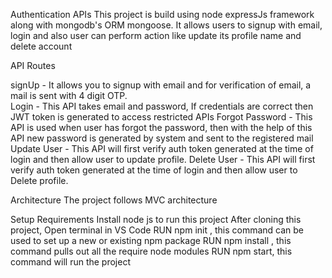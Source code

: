 Authentication APIs
This project is build using node expressJs framework along with mongodb's ORM mongoose.
It allows users to signup with email, login and also user can perform action like update its profile name and delete account

 

API Routes 

signUp - It allows you to signup with email and for verification of email, a mail is sent with 4 digit OTP.  
Login - This API takes email and password, If credentials are correct then JWT token is generated to access restricted APIs
Forgot Password - This API is used when user has forgot the password, then with the help of this API new password is generated by system and sent to the registered mail
Update User - This API will first verify auth token generated at the time of login and then allow user to update profile.
Delete User - This API will first verify auth token generated at the time of login and then allow user to Delete profile.

Architecture
The project follows MVC architecture


Setup Requirements
Install node js to run this project
After cloning this project, Open terminal in VS Code
RUN npm init , this command can be used to set up a new or existing npm package
RUN npm install , this command pulls out all the require node modules
RUN npm start, this command will run the project 
